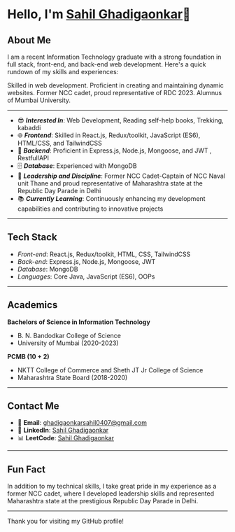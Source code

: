 # Hello, I'm [Sahil Ghadigaonkar](https://github.com/sahilghadi47)👋

## About Me

I am a recent Information Technology graduate with a strong foundation in full stack, front-end, and back-end web development. Here's a quick rundown of my skills and experiences:

Skilled in web development. Proficient in creating and maintaining dynamic websites. Former NCC cadet, proud representative of RDC 2023. Alumnus of Mumbai University.

---

-   😎 _**Interested In**_: Web Development, Reading self-help books, Trekking, kabaddi 
-   🌐 _**Frontend**_: Skilled in React.js, Redux/toolkit, JavaScript (ES6), HTML/CSS, and TailwindCSS
-   💾 _**Backend**_: Proficient in Express.js, Node.js, Mongoose, and JWT , RestfullAPI
-   🗄️ _**Database**_: Experienced with MongoDB
-   🏅 _**Leadership and Discipline**_: Former NCC Cadet-Captain of NCC Naval unit Thane and proud representative of Maharashtra state at the Republic Day Parade in Delhi
-   📚 _**Currently Learning**_: Continuously enhancing my development capabilities and contributing to innovative projects

---

## Tech Stack

-   _*Front-end*_: React.js, Redux/toolkit, HTML, CSS, TailwindCSS
-   _*Back-end*_: Express.js, Node.js, Mongoose, JWT
-   _*Database*_: MongoDB
-   _*Languages*_: Core Java, JavaScript (ES6), OOPs

---

## Academics

**Bachelors of Science in Information Technology**

-   B. N. Bandodkar College of Science
-   University of Mumbai (2020-2023)

**PCMB (10 + 2)**

-   NKTT College of Commerce and Sheth JT Jr College of Science
-   Maharashtra State Board (2018-2020)

---

## Contact Me

-   📧 **Email**: [ghadigaonkarsahil0407@gmail.com](mailto:ghadigaonkarsahil0407@gmail.com)
-   💼 **LinkedIn**: [Sahil Ghadigaonkar](https://www.linkedin.com/in/ghadigaonkarsahil47/)
-   📊 **LeetCode**: [Sahil Ghadigaonkar](https://leetcode.com/u/ghadigaonkarsahil0407/)

---

## Fun Fact

In addition to my technical skills, I take great pride in my experience as a former NCC cadet, where I developed leadership skills and represented Maharashtra state at the prestigious Republic Day Parade in Delhi.

---

Thank you for visiting my GitHub profile!
